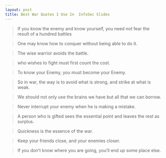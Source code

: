 ```yaml
---
layout: post
title: Best War Quotes I Use In  InfoSec Slides
---
```


 > If you know the enemy and know yourself, you need not fear the result of a hundred battles 

 > One may know how to conquer without being able to do it. 

 > The wise warrior avoids the battle. 

 > who wishes to fight must first count the cost. 

 > To know your Enemy, you must become your Enemy. 

 > So in war, the way is to avoid what is strong, and strike at what is weak. 

 > We should not only use the brains we have but all that we can borrow. 

 > Never interrupt your enemy when he is making a mistake. 

 > A person who is gifted sees the essential point and leaves the rest as surplus. 

 > Quickness is the essence of the war. 

 > Keep your friends close, and your enemies closer. 

 > If you don’t know where you are going, you’ll end up some place else.